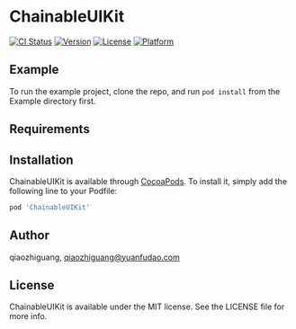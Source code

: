 # ChainableUIKit

[![CI Status](https://img.shields.io/travis/qiaozhiguang/ChainableUIKit.svg?style=flat)](https://travis-ci.org/qiaozhiguang/ChainableUIKit)
[![Version](https://img.shields.io/cocoapods/v/ChainableUIKit.svg?style=flat)](https://cocoapods.org/pods/ChainableUIKit)
[![License](https://img.shields.io/cocoapods/l/ChainableUIKit.svg?style=flat)](https://cocoapods.org/pods/ChainableUIKit)
[![Platform](https://img.shields.io/cocoapods/p/ChainableUIKit.svg?style=flat)](https://cocoapods.org/pods/ChainableUIKit)

## Example

To run the example project, clone the repo, and run `pod install` from the Example directory first.

## Requirements

## Installation

ChainableUIKit is available through [CocoaPods](https://cocoapods.org). To install
it, simply add the following line to your Podfile:

```ruby
pod 'ChainableUIKit'
```

## Author

qiaozhiguang, qiaozhiguang@yuanfudao.com

## License

ChainableUIKit is available under the MIT license. See the LICENSE file for more info.
